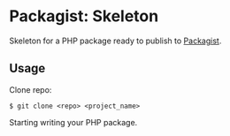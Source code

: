 Packagist: Skeleton
===================

Skeleton for a PHP package ready to publish to [Packagist](https://packagist.org/).

Usage
-----

Clone repo:

    $ git clone <repo> <project_name>

Starting writing your PHP package.
